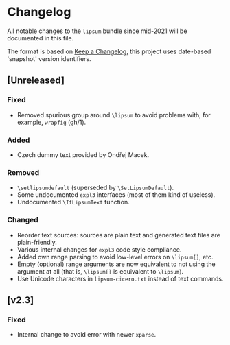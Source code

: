 # Changelog
All notable changes to the `lipsum` bundle since mid-2021 will be
documented in this file.

The format is based on [Keep a Changelog](https://keepachangelog.com/en/1.0.0/),
this project uses date-based 'snapshot' version identifiers.

## [Unreleased]

### Fixed
- Removed spurious group around `\lipsum` to avoid problems with, for
  example, `wrapfig` (gh/1).

### Added
- Czech dummy text provided by Ondřej Macek.

### Removed
- `\setlipsumdefault` (superseded by `\SetLipsumDefault`).
- Some undocumented `expl3` interfaces (most of them kind of useless).
- Undocumented `\IfLipsumText` function.

### Changed
- Reorder text sources: sources are plain text and generated text files
  are plain-friendly.
- Various internal changes for `expl3` code style compliance.
- Added own range parsing to avoid low-level errors on `\lipsum[]`, etc.
- Empty (optional) range arguments are now equivalent to not using the
  argument at all (that is, `\lipsum[]` is equivalent to `\lipsum`).
- Use Unicode characters in `lipsum-cicero.txt` instead of text
  commands.

## [v2.3]

### Fixed
- Internal change to avoid error with newer `xparse`.
